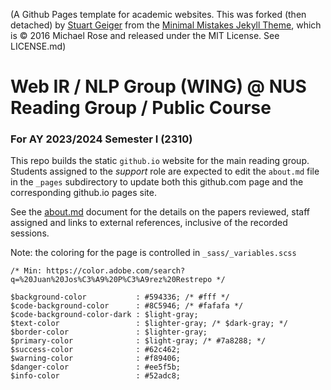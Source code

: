 (A Github Pages template for academic websites. This was forked (then detached) by [Stuart Geiger](https://github.com/staeiou) from the [Minimal Mistakes Jekyll Theme](https://mmistakes.github.io/minimal-mistakes/), which is © 2016 Michael Rose and released under the MIT License. See LICENSE.md)

# Web IR / NLP Group (WING) @ NUS Reading Group / Public Course
### For AY 2023/2024 Semester I (2310)

This repo builds the static `github.io` website for the main reading group.  Students assigned to the _support_ role are expected to edit the `about.md` file in the `_pages` subdirectory to update both this github.com page and the corresponding github.io pages site.

See the [about.md](https://github.com/WING-NUS/cs6101/blob/master/_pages/about.md) document for the details on the papers reviewed, staff assigned and links to external references, inclusive of the recorded sessions.

Note: the coloring for the page is controlled in `_sass/_variables.scss`

```
/* Min: https://color.adobe.com/search?q=%20Juan%20Jos%C3%A9%20P%C3%A9rez%20Restrepo */

$background-color           : #594336; /* #fff */
$code-background-color      : #8C5946; /* #fafafa */
$code-background-color-dark : $light-gray;
$text-color                 : $lighter-gray; /* $dark-gray; */
$border-color               : $lighter-gray;
$primary-color              : $light-gray; /* #7a8288; */
$success-color              : #62c462;
$warning-color              : #f89406;
$danger-color               : #ee5f5b;
$info-color                 : #52adc8;
```
